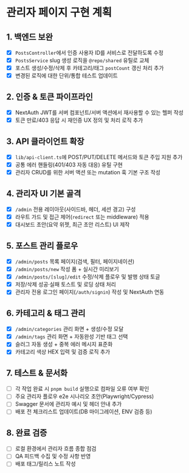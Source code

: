 # 관리자 페이지 구현 계획

## 1. 백엔드 보완
- [x] `PostsController`에서 인증 사용자 ID를 서비스로 전달하도록 수정
- [x] `PostsService` slug 생성 로직을 `@repo/shared` 유틸로 교체
- [x] 포스트 생성/수정/삭제 후 카테고리/태그 `postCount` 갱신 처리 추가
- [x] 변경된 로직에 대한 단위/통합 테스트 업데이트

## 2. 인증 & 토큰 파이프라인
- [x] NextAuth JWT를 서버 컴포넌트/서버 액션에서 재사용할 수 있는 헬퍼 작성
- [x] 토큰 만료/403 응답 시 재인증 UX 정의 및 처리 로직 추가

## 3. API 클라이언트 확장
- [x] `lib/api-client.ts`에 POST/PUT/DELETE 메서드와 토큰 주입 지원 추가
- [x] 공통 에러 핸들링(401/403 자동 대응) 유틸 구현
- [x] 관리자 CRUD를 위한 서버 액션 또는 mutation 훅 기본 구조 작성

## 4. 관리자 UI 기본 골격
- [x] `/admin` 전용 레이아웃(사이드바, 헤더, 세션 경고) 구성
- [x] 라우트 가드 및 접근 제어(`redirect` 또는 middleware) 적용
- [x] 대시보드 초안(요약 위젯, 최근 초안 리스트) UI 제작

## 5. 포스트 관리 플로우
- [x] `/admin/posts` 목록 페이지(검색, 필터, 페이지네이션)
- [x] `/admin/posts/new` 작성 폼 + 실시간 미리보기
- [x] `/admin/posts/[slug]/edit` 수정/삭제 플로우 및 발행 상태 토글
- [x] 저장/삭제 성공·실패 토스트 및 로딩 상태 처리
- [x] 관리자 전용 로그인 페이지(`/auth/signin`) 작성 및 NextAuth 연동

## 6. 카테고리 & 태그 관리
- [x] `/admin/categories` 관리 화면 + 생성/수정 모달
- [x] `/admin/tags` 관리 화면 + 자동완성 기반 태그 선택
- [x] 슬러그 자동 생성 + 중복 에러 메시지 표준화
- [x] 카테고리 색상 HEX 입력 및 검증 로직 추가

## 7. 테스트 & 문서화
- [ ] 각 작업 완료 시 `pnpm build` 실행으로 컴파일 오류 여부 확인
- [ ] 주요 관리자 플로우 e2e 시나리오 초안(Playwright/Cypress)
- [ ] Swagger 문서에 관리자 예시 및 헤더 안내 추가
- [ ] 배포 전 체크리스트 업데이트(DB 마이그레이션, ENV 검증 등)

## 8. 완료 검증
- [ ] 로컬 환경에서 관리자 흐름 종합 점검
- [ ] QA 피드백 수집 및 수정 사항 반영
- [ ] 배포 태그/릴리스 노트 작성
